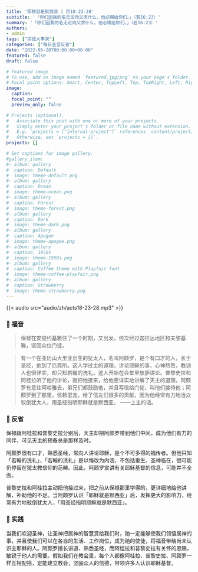 ```yaml
---
title: '耶稣就是默西亚 | 宗18:23-28'
subtitle: '「你们因我的名无论向父求什么，他必赐给你们。」（若16:23）'
summary: '「你们因我的名无论向父求什么，他必赐给你们。」（若16:23）'
authors:
- admin
tags: ["宗徒大事录"]
categories: ["每日圣言反省"]
date: "2022-05-28T00:00:00+08:00"
featured: false
draft: false

# Featured image
# To use, add an image named `featured.jpg/png` to your page's folder.
# Focal point options: Smart, Center, TopLeft, Top, TopRight, Left, Right, BottomLeft, Bottom, BottomRight
image:
  caption:
  focal_point: ""
  preview_only: false

# Projects (optional).
#   Associate this post with one or more of your projects.
#   Simply enter your project's folder or file name without extension.
#   E.g. `projects = ["internal-project"]` references `content/project/deep-learning/index.md`.
#   Otherwise, set `projects = []`.
projects: []

# Set captions for image gallery.
#gallery_item:
#- album: gallery
#  caption: Default
#  image: theme-default.png
#- album: gallery
#  caption: Ocean
#  image: theme-ocean.png
#- album: gallery
#  caption: Forest
#  image: theme-forest.png
#- album: gallery
#  caption: Dark
#  image: theme-dark.png
#- album: gallery
#  caption: Apogee
#  image: theme-apogee.png
#- album: gallery
#  caption: 1950s
#  image: theme-1950s.png
#- album: gallery
#  caption: Coffee theme with Playfair font
#  image: theme-coffee-playfair.png
#- album: gallery
#  caption: Strawberry
#  image: theme-strawberry.png
---
```


{{< audio src="audio/zh/acts18-23-28.mp3" >}}

### :love_letter: 福音
> 保禄在安提约基雅住了一个时期，又出发，依次经过迦拉达地区和夫黎基雅，坚固众位门徒。

> 有一个在亚历山大里亚出生的犹太人，名叫阿颇罗，是个有口才的人，长于圣经，他到了厄弗所。这人学过主的道理，讲论耶稣的事，心神热烈，教训人也很详实，却只知若翰的洗礼。这人开始在会堂里放胆讲论。普黎史拉和阿桂拉听了他的讲论，就把他接来，给他更详实地讲解了天主的道理。阿颇罗有意往阿哈雅去，弟兄们都鼓励他，并且写信给门徒，叫他们接待他；阿颇罗到了那里，依赖恩宠，给了信友们很多的贡献，因为他经常有力地当众驳倒犹太人，用圣经指明耶稣就是默西亚。 ——上主的话。

### :speech_balloon: 反省
保禄跟阿桂拉和普黎史拉分别后，天主却把阿颇罗带到他们中间，成为他们有力的同伴，可见天主的预备总是那样及时。

阿颇罗很有口才，熟悉圣经，常向人讲论耶稣，是个不可多得的福传者。但他只知「若翰的洗礼」，「若翰的洗礼」是以悔改为内涵，不包括重生、圣神临在，很可能仍停留在犹太教信仰的范畴。因此，阿颇罗宣讲有关耶稣基督的信息，可能并不全面。

普黎史拉和阿桂拉主动把他接过来，把之前从保禄那里学得的，更详细地给他讲解，补助他的不足。当阿颇罗认识「耶稣就是默西亚」后，发挥更大的影响力，经常有力地驳倒犹太人，「用圣经指明耶稣就是默西亚」。

### :runner: 实践
当我们欢迎圣神，让圣神把属神的智慧赏给我们时，祂一定能够使我们领悟属神的事，并且使我们可以在各自的生活、工作岗位，成为祂的使徒，将福音带给尚未认识主耶稣的人。阿颇罗擅长讲道、熟悉圣经，而阿桂拉和普黎史拉有关怀的恩赐，敏锐于他人的需要。假如我们在教会里，每个人都像阿桂拉、普黎史拉、阿颇罗一样互相配搭，定能建立教会，坚固众人的信德，带领许多人认识耶稣基督。

